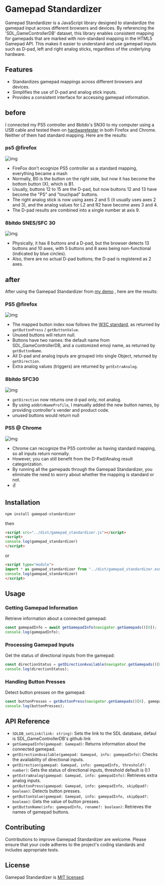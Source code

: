 # Gamepad Standardizer

Gamepad Standardizer is a JavaScript library designed to standardize the gamepad input across different browsers and devices. By referencing the 'SDL_GameControllerDB' dataset, this library enables consistent mapping for gamepads that are marked with non-standard mapping in the HTML5 Gamepad API. This makes it easier to understand and use gamepad inputs such as D-pad, left and right analog sticks, regardless of the underlying hardware.

## Features

- Standardizes gamepad mappings across different browsers and devices.
- Simplifies the use of D-pad and analog stick inputs.
- Provides a consistent interface for accessing gamepad information.

## before

 I connected my PS5 controller and 8bitdo's SN30 to my computer using a USB cable and tested them on [hardwaretester](https://hardwaretester.com/gamepad) in both Firefox and Chrome. Neither of them had standard mapping.
Here are the results:

### ps5 @firefox
![img](doc/ps5.png)
- FireFox don't ecognize PS5 controller as a standard mapping, everything became a mash
- Normally, B0 is the button on the right side, but now it has become the bottom button (X), which is B1.
- Usually, buttons 12 to 15 are the D-pad, but now buttons 12 and 13 have become the "PS" and "touchpad" buttons.
- The right analog stick is now using axes 2 and 5 (it usually uses axes 2 and 3), and the analog values for L2 and R2 have become axes 3 and 4.
- The D-pad results are combined into a single number at axis 9.

### 8bitdo SNES/SFC 30
![img](doc/sfc30.png)
- Physically, it has 8 buttons and a D-pad, but the browser detects 13 buttons and 10 axes, with 5 buttons and 8 axes being non-functional (indicated by blue circles).
- Also, there are no actual D-pad buttons; the D-pad is registered as 2 axes.

## after

After using the Gamepad Standardizer from [my demo](https://hocti-demo.s3.ap-southeast-1.amazonaws.com/gamepad_standardizer/demo/demo.html) , here are the results:

### PS5 @firefox
![img](doc/ps5_ff.png)
- The mapped button index now follows the [W3C standard](https://www.w3.org/TR/gamepad/#remapping), as returned by `getButtonPress` / `getButtonValue`.
- Unused buttons will return null.
- Buttons have two names: the default name from SDL_GameControllerDB, and a customized emoji name, as returned by `getButtonName`.
- All D-pad and analog inputs are grouped into single Object, returned by `getDirection`.
- Extra analog values (triggers) are returned by `getExtraAnalog`.

### 8bitdo SFC30
![img](doc/sfc30_after.png)
- `getDirection` now returns one d-pad only, not analog.
- By using `addbtnNameProfile`, I manually added the new button names, by providing controller's vender and product code.
- unused buttons would return null

### PS5 @ Chrome
![img](doc/ps5_chrome.png)
- Chrome can recognize the PS5 controller as having standard mapping, so all inputs return normally.
- However, you can still benefit from the D-Pad/Analog result categorization.
- By running all the gamepads through the Gamepad Standardizer, you eliminate the need to worry about whether the mapping is standard or not.
- ✌️


## Installation

```bash
npm install gamepad-standardizer
```
then
```html
<script src="../dist/gamepad_standardizer.js"></script>
<script>
console.log(gamepad_standardizer)
</script>
```
or
```html
<script type="module">
import * as gamepad_standardizer from "../dist/gamepad_standardizer.esm.js";
console.log(gamepad_standardizer)
</script>
```

## Usage

### Getting Gamepad Information

Retrieve information about a connected gamepad:

```javascript
const gamepadInfo = await getGamepadInfo(navigator.getGamepads()[0]);
console.log(gamepadInfo);
```

### Processing Gamepad Inputs

Get the status of directional inputs from the gamepad:

```javascript
const directionStatus = getDirectionAvailable(navigator.getGamepads()[0], gamepadInfo);
console.log(directionStatus);
```

### Handling Button Presses

Detect button presses on the gamepad:

```javascript
const buttonPresses = getButtonPress(navigator.getGamepads()[0], gamepadInfo);
console.log(buttonPresses);
```

## API Reference

- `SDLDB_setLink(link: string)`: Sets the link to the SDL database, defaul is SDL_GameControllerDB's github link
- `getGamepadInfo(gamepad: Gamepad)`: Returns information about the connected gamepad.
- `getDirectionAvailable(gamepad: Gamepad, info: gamepadInfo)`: Checks the availability of directional inputs.
- `getDirection(gamepad: Gamepad, info: gamepadInfo, threshold?: number)`: Gets the status of directional inputs, threshold default is 0.1
- `getExtraAnalog(gamepad: Gamepad, info: gamepadInfo)`: Retrieves extra analog inputs.
- `getButtonPress(gamepad: Gamepad, info: gamepadInfo, skipDpad?: boolean)`: Detects button presses.
- `getButtonValue(gamepad: Gamepad, info: gamepadInfo, skipDpad?: boolean)`: Gets the value of button presses.
- `getButtonName(info: gamepadInfo, rename?: boolean)`: Retrieves the names of gamepad buttons.

## Contributing

Contributions to improve Gamepad Standardizer are welcome. Please ensure that your code adheres to the project's coding standards and includes appropriate tests.

## License

Gamepad Standardizer is [MIT licensed](./LICENSE).